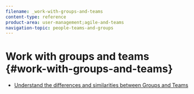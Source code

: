 ```yaml
---
filename: _work-with-groups-and-teams
content-type: reference
product-area: user-management;agile-and-teams
navigation-topic: people-teams-and-groups
---
```





# Work with groups and teams {#work-with-groups-and-teams}




* [Understand the differences and similarities between Groups and Teams](understanding-differences-and-similarities-between-groups-and-teams.md) 


